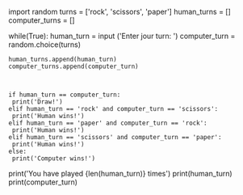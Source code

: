 import random
turns = ['rock', 'scissors', 'paper']
human_turns = []
computer_turns = []

while(True):
    human_turn = input ('Enter jour turn: ')
    computer_turn = random.choice(turns)
    
    human_turns.append(human_turn)
    computer_turns.append(computer_turn)



    if human_turn == computer_turn:
     print('Draw!')
    elif human_turn == 'rock' and computer_turn == 'scissors':
     print('Human wins!')
    elif human_turn == 'paper' and computer_turn == 'rock':
     print('Human wins!')
    elif human_turn == 'scissors' and computer_turn == 'paper':
     print('Human wins!')
    else:
     print('Computer wins!')
print('You have played {len(human_turn)} times')
print(human_turn)
print(computer_turn)
